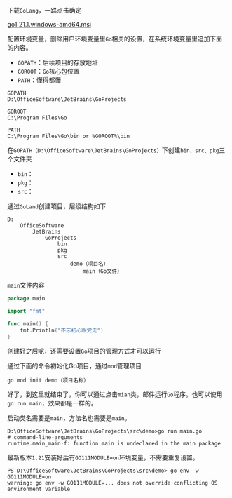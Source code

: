 







下载`GoLang`，一路点击确定

 [go1.21.1.windows-amd64.msi](..\..\TyporaPackage\go1.21.1.windows-amd64.msi) 



配置环境变量，删除用户环境变量里`Go`相关的设置，在系统环境变量里追加下面的内容。

- `GOPATH`：后续项目的存放地址
- `GOROOT`：`Go`核心包位置
- `PATH`：懂得都懂

```
GOPATH
D:\OfficeSoftware\JetBrains\GoProjects

GOROOT
C:\Program Files\Go

PATH
C:\Program Files\Go\bin or %GOROOT%\bin
```



在`GOPATH（D:\OfficeSoftware\JetBrains\GoProjects）`下创建`bin、src、pkg`三个文件夹

- `bin`：
- `pkg`：
- `src`：



通过`GoLand`创建项目，层级结构如下

```
D:
	OfficeSoftware
        JetBrains
            GoProjects
                bin
                pkg
                src
                    demo（项目名）
                    	main（Go文件）
```

`main`文件内容

```go
package main

import "fmt"

func main() {
	fmt.Println("不忘初心跟党走")
}
```

创建好之后呢，还需要设置`Go`项目的管理方式才可以运行



通过下面的命令初始化Go项目，通过`mod`管理项目

```
go mod init demo（项目名称）
```



好了，到这里就结束了，你可以通过点击`mian`类，邮件运行`Go`程序。也可以使用`go run main`，效果都是一样的。













启动类名需要是`main`，方法名也需要是`main`。

```
D:\OfficeSoftware\JetBrains\GoProjects\src\demo>go run main.go
# command-line-arguments
runtime.main_main·f: function main is undeclared in the main package
```





最新版本`1.21`安装好后有`GO111MODULE=on`环境变量，不需要重复设置。

```
PS D:\OfficeSoftware\JetBrains\GoProjects\src\demo> go env -w GO111MODULE=on
warning: go env -w GO111MODULE=... does not override conflicting OS environment variable
```









